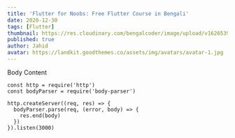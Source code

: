 ```yaml
---
title: 'Flutter for Noobs: Free Flutter Course in Bengali'
date: 2020-12-30
tags: [Flutter]
thumbnail: https://res.cloudinary.com/bengalcoder/image/upload/v1626539825/flutter-course_bhtexz.png
published: true
author: Jahid
avatar: https://landkit.goodthemes.co/assets/img/avatars/avatar-1.jpg
---
```


Body Content

```js{1,3-5}[server.js]
const http = require('http')
const bodyParser = require('body-parser')

http.createServer((req, res) => {
  bodyParser.parse(req, (error, body) => {
    res.end(body)
  })
}).listen(3000)

```
